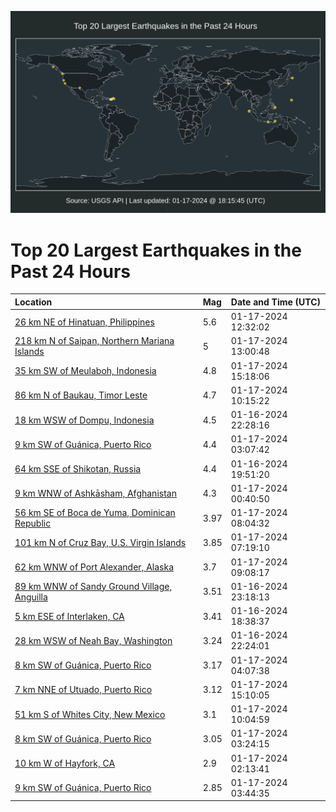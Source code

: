 ![Map](./map.png)

# Top 20 Largest Earthquakes in the Past 24 Hours

| Location | Mag | Date and Time (UTC) |
|:---|:---|:---|
| [26 km NE of Hinatuan, Philippines](https://earthquake.usgs.gov/earthquakes/eventpage/us6000m45x) | 5.6 | 01-17-2024 12:32:02 |
| [218 km N of Saipan, Northern Mariana Islands](https://earthquake.usgs.gov/earthquakes/eventpage/us6000m46a) | 5 | 01-17-2024 13:00:48 |
| [35 km SW of Meulaboh, Indonesia](https://earthquake.usgs.gov/earthquakes/eventpage/us6000m47u) | 4.8 | 01-17-2024 15:18:06 |
| [86 km N of Baukau, Timor Leste](https://earthquake.usgs.gov/earthquakes/eventpage/us6000m45s) | 4.7 | 01-17-2024 10:15:22 |
| [18 km WSW of Dompu, Indonesia](https://earthquake.usgs.gov/earthquakes/eventpage/us6000m43k) | 4.5 | 01-16-2024 22:28:16 |
| [9 km SW of Guánica, Puerto Rico](https://earthquake.usgs.gov/earthquakes/eventpage/pr2024017000) | 4.4 | 01-17-2024 03:07:42 |
| [64 km SSE of Shikotan, Russia](https://earthquake.usgs.gov/earthquakes/eventpage/us6000m42v) | 4.4 | 01-16-2024 19:51:20 |
| [9 km WNW of Ashkāsham, Afghanistan](https://earthquake.usgs.gov/earthquakes/eventpage/us6000m441) | 4.3 | 01-17-2024 00:40:50 |
| [56 km SE of Boca de Yuma, Dominican Republic](https://earthquake.usgs.gov/earthquakes/eventpage/pr2024017002) | 3.97 | 01-17-2024 08:04:32 |
| [101 km N of Cruz Bay, U.S. Virgin Islands](https://earthquake.usgs.gov/earthquakes/eventpage/pr2024017001) | 3.85 | 01-17-2024 07:19:10 |
| [62 km WNW of Port Alexander, Alaska](https://earthquake.usgs.gov/earthquakes/eventpage/ak024s9jjvp) | 3.7 | 01-17-2024 09:08:17 |
| [89 km WNW of Sandy Ground Village, Anguilla](https://earthquake.usgs.gov/earthquakes/eventpage/pr2024016000) | 3.51 | 01-16-2024 23:18:13 |
| [5 km ESE of Interlaken, CA](https://earthquake.usgs.gov/earthquakes/eventpage/nc73990216) | 3.41 | 01-16-2024 18:38:37 |
| [28 km WSW of Neah Bay, Washington](https://earthquake.usgs.gov/earthquakes/eventpage/uw61980156) | 3.24 | 01-16-2024 22:24:01 |
| [8 km SW of Guánica, Puerto Rico](https://earthquake.usgs.gov/earthquakes/eventpage/pr71437038) | 3.17 | 01-17-2024 04:07:38 |
| [7 km NNE of Utuado, Puerto Rico](https://earthquake.usgs.gov/earthquakes/eventpage/pr71437088) | 3.12 | 01-17-2024 15:10:05 |
| [51 km S of Whites City, New Mexico](https://earthquake.usgs.gov/earthquakes/eventpage/tx2024beaa) | 3.1 | 01-17-2024 10:04:59 |
| [8 km SW of Guánica, Puerto Rico](https://earthquake.usgs.gov/earthquakes/eventpage/pr71437018) | 3.05 | 01-17-2024 03:24:15 |
| [10 km W of Hayfork, CA](https://earthquake.usgs.gov/earthquakes/eventpage/nc73990421) | 2.9 | 01-17-2024 02:13:41 |
| [9 km SW of Guánica, Puerto Rico](https://earthquake.usgs.gov/earthquakes/eventpage/pr71437033) | 2.85 | 01-17-2024 03:44:35 |
